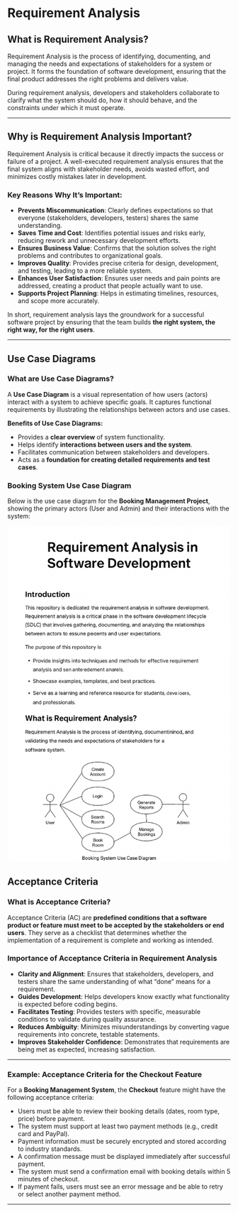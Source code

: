 # Requirement Analysis  

## What is Requirement Analysis?  
Requirement Analysis is the process of identifying, documenting, and managing the needs and expectations of stakeholders for a system or project. It forms the foundation of software development, ensuring that the final product addresses the right problems and delivers value.  

During requirement analysis, developers and stakeholders collaborate to clarify what the system should do, how it should behave, and the constraints under which it must operate.  

---

## Why is Requirement Analysis Important?  
Requirement Analysis is critical because it directly impacts the success or failure of a project. A well-executed requirement analysis ensures that the final system aligns with stakeholder needs, avoids wasted effort, and minimizes costly mistakes later in development.  

### Key Reasons Why It’s Important:  
- **Prevents Miscommunication**: Clearly defines expectations so that everyone (stakeholders, developers, testers) shares the same understanding.  
- **Saves Time and Cost**: Identifies potential issues and risks early, reducing rework and unnecessary development efforts.  
- **Ensures Business Value**: Confirms that the solution solves the right problems and contributes to organizational goals.  
- **Improves Quality**: Provides precise criteria for design, development, and testing, leading to a more reliable system.  
- **Enhances User Satisfaction**: Ensures user needs and pain points are addressed, creating a product that people actually want to use.  
- **Supports Project Planning**: Helps in estimating timelines, resources, and scope more accurately.  

In short, requirement analysis lays the groundwork for a successful software project by ensuring that the team builds **the right system, the right way, for the right users**.  

---

## Use Case Diagrams

### What are Use Case Diagrams?
A **Use Case Diagram** is a visual representation of how users (actors) interact with a system to achieve specific goals. It captures functional requirements by illustrating the relationships between actors and use cases.

**Benefits of Use Case Diagrams:**
- Provides a **clear overview** of system functionality.  
- Helps identify **interactions between users and the system**.  
- Facilitates communication between stakeholders and developers.  
- Acts as a **foundation for creating detailed requirements and test cases**.  

### Booking System Use Case Diagram
Below is the use case diagram for the **Booking Management Project**, showing the primary actors (User and Admin) and their interactions with the system:

![Booking System Use Case Diagram](alx-booking-uc.png)

## Acceptance Criteria

### What is Acceptance Criteria?
Acceptance Criteria (AC) are **predefined conditions that a software product or feature must meet to be accepted by the stakeholders or end users**. They serve as a checklist that determines whether the implementation of a requirement is complete and working as intended.  

### Importance of Acceptance Criteria in Requirement Analysis
- **Clarity and Alignment**: Ensures that stakeholders, developers, and testers share the same understanding of what “done” means for a requirement.  
- **Guides Development**: Helps developers know exactly what functionality is expected before coding begins.  
- **Facilitates Testing**: Provides testers with specific, measurable conditions to validate during quality assurance.  
- **Reduces Ambiguity**: Minimizes misunderstandings by converting vague requirements into concrete, testable statements.  
- **Improves Stakeholder Confidence**: Demonstrates that requirements are being met as expected, increasing satisfaction.  

---

### Example: Acceptance Criteria for the Checkout Feature

For a **Booking Management System**, the **Checkout** feature might have the following acceptance criteria:

- Users must be able to review their booking details (dates, room type, price) before payment.  
- The system must support at least two payment methods (e.g., credit card and PayPal).  
- Payment information must be securely encrypted and stored according to industry standards.  
- A confirmation message must be displayed immediately after successful payment.  
- The system must send a confirmation email with booking details within 5 minutes of checkout.  
- If payment fails, users must see an error message and be able to retry or select another payment method.  

---
